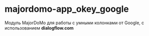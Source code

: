 # majordomo-app_okey_google

Модуль MajorDoMo для работы с умными колонками от Google, с использованием **dialogflow.com**